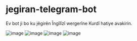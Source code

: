 # jegiran-telegram-bot
Ev bot ji bo ku jêgirên Îngîlîzî wergerîne Kurdî hatiye avakirin.

![image](https://github.com/Horhorist/jegiran-telegram-bot/assets/109848153/a378b036-c20e-489b-879b-b8909d760498)
![image](https://github.com/Horhorist/jegiran-telegram-bot/assets/109848153/1cd991cb-e3b5-49b0-a24b-64dd8751dbb1)
![image](https://github.com/Horhorist/jegiran-telegram-bot/assets/109848153/50f011d9-a73c-4822-8b86-4dd001b1e188)
![image](https://github.com/Horhorist/jegiran-telegram-bot/assets/109848153/fa51b4c6-8f7f-41b6-9e5f-f32577381b1b)


